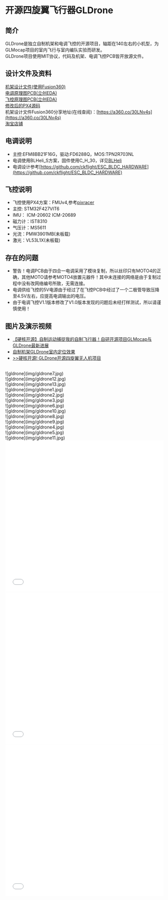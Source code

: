 # 开源四旋翼飞行器GLDrone

<a id = "gldrone"></a>

## 简介

GLDrone是独立自制机架和电调飞控的开源项目，轴距在140左右的小机型，为GLMocap项目的室内飞行与室内编队实验而研发。  
GLDrone项目使用MIT协议，代码及机架、电调飞控PCB皆开放源文件。
## 设计文件及资料

[机架设计文件(使用Fusion360)](https://github.com/guanglun/GLDrone)  
[电调原理图PCB(立创EDA)](https://oshwhub.com/guanglun/gldrone_blheli_esc)  
[飞控原理图PCB(立创EDA)](https://oshwhub.com/guanglun/gldrone_px4)  
[修改后的PX4源码](https://github.com/guanglun/PX4-Autopilot)  
机架设计文件Fusion360分享地址(在线查阅)：[https://a360.co/30LNv4s](https://a360.co/30LNv4s)  
[淘宝店铺](https://item.taobao.com/item.htm?669962534361)  
## 电调说明
* 主控:EFM8BB21F16G，驱动:FD6288Q，MOS:TPN2R703NL
* 电调使用BLHeli_S方案，固件使用C_H_30，详见[BLHeli](https://github.com/bitdump/BLHeli)  
* 电调设计参考[https://github.com/ckflight/ESC_BLDC_HARDWARE](https://github.com/ckflight/ESC_BLDC_HARDWARE)  

## 飞控说明
* 飞控使用PX4方案：FMUv4,参考[pixracer](https://docs.px4.io/v1.12/en/flight_controller/pixracer.html)
* 主控: STM32F427VIT6
* IMU： ICM-20602 ICM-20689
* 磁力计：IST8310
* 气压计：MS5611
* 光流：PMW3901MB(未板载)
* 激光：VL53L1X(未板载)

## 存在的问题
* 警告！电调PCB由于四合一电调采用了模块复制，所以丝印只有MOTO4的正确，其他MOTO请参考MOTO4放置元器件！其中未连接的网络是由于复制过程中没有改网络编号所致，无需连接。
* 电调供给飞控的5V电源由于经过了在飞控PCB中经过了一个二极管导致压降至4.5V左右，应提高电调输出的电压。
* 由于电调飞控V1.1版本修改了V1.0版本发现的问题后未经打样测试，所以请谨慎使用！

## 图片及演示视频 
* [【硬核开源】自制运动捕捉我的自制飞行器！自研开源项目GLMocap与GLDrone最新进展](https://www.bilibili.com/video/BV1cQ4y1U7HJ/)  
* [自制机架GLDrone室内定位效果](https://www.bilibili.com/video/BV1EP4y1L723/)  
* [>>硬核开源! GLDrone开源四旋翼无人机项目](https://www.bilibili.com/video/BV1vf4y1M7S2/)  
<br />
![gldrone](img/gldrone7.jpg)   
<br />  
![gldrone](img/gldrone12.jpg)  
<br /> 
![gldrone](img/gldrone13.jpg)  
<br /> 
![gldrone](img/gldrone1.jpg)   
<br />  
![gldrone](img/gldrone2.jpg)   
<br />  
![gldrone](img/gldrone3.jpg)   
<br />  
![gldrone](img/gldrone6.jpg)   
<br />  
![gldrone](img/gldrone10.jpg)  
<br />  
![gldrone](img/gldrone8.jpg)  
<br />  
![gldrone](img/gldrone9.jpg)  
<br />  
![gldrone](img/gldrone4.jpg)   
<br />  
![gldrone](img/gldrone5.jpg)   
<br />  
![gldrone](img/gldrone11.jpg)  
<br /> 
<iframe height="480" width="100%" src="//player.bilibili.com/player.html?aid=719184650&bvid=BV1cQ4y1U7HJ&cid=442156475&page=1" scrolling="no" border="0" frameborder="no" framespacing="0" allowfullscreen="true"> </iframe>  
<br />  
<iframe height="480" width="100%" src="//player.bilibili.com/player.html?aid=891320934&bvid=BV1EP4y1L723&cid=432987595&page=1" scrolling="no" border="0" frameborder="no" framespacing="0" allowfullscreen="true"> </iframe>  
<br />  
<iframe height="480" width="100%" src="//player.bilibili.com/player.html?aid=378817502&bvid=BV1vf4y1M7S2&cid=430310862&page=1" scrolling="no" border="0" frameborder="no" framespacing="0" allowfullscreen="true"> </iframe>  

